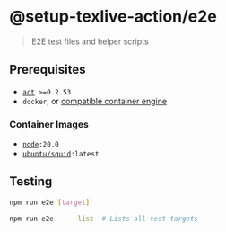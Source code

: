 # @setup-texlive-action/e2e

> E2E test files and helper scripts

## Prerequisites

- <!-- dprint-ignore-start -->
  <code>[act](https://github.com/nektos/act) >=0.2.53</code>
  <!-- dprint-ignore-end -->
- `docker`, or
  [compatible container engine](https://nektosact.com/usage/custom_engine.html)

### Container Images

- <!-- dprint-ignore-start -->
  <code>[node](https://hub.docker.com/_/node):20.0</code>
  <!-- dprint-ignore-end -->
- <!-- dprint-ignore-start -->
  <code>[ubuntu/squid](https://hub.docker.com/r/ubuntu/squid):latest</code>
  <!-- dprint-ignore-end -->

## Testing

```sh
npm run e2e [target]
```

```sh
npm run e2e -- --list  # Lists all test targets
```
